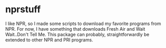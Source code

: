 nprstuff
===========

I like NPR, so I made some scripts to download my favorite programs
from NPR. For now, I have something that downloads Fresh Air and Wait
Wait..Don't Tell Me. This package can probably, straightforwardly be
extended to other NPR and PRI programs.
